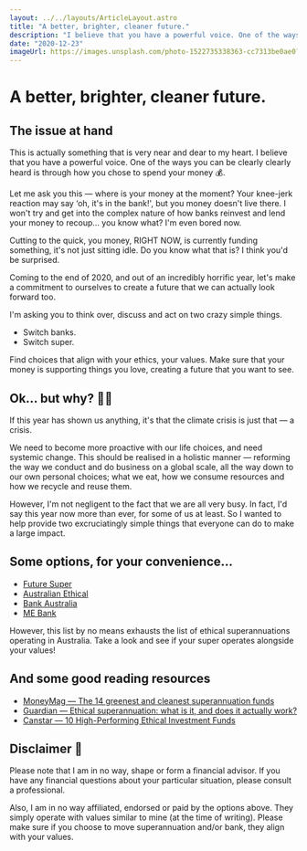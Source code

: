```yaml
---
layout: ../../layouts/ArticleLayout.astro
title: "A better, brighter, cleaner future."
description: "I believe that you have a powerful voice. One of the ways you can be clearly clearly heard is through how you chose to spend your money."
date: "2020-12-23"
imageUrl: https://images.unsplash.com/photo-1522735338363-cc7313be0ae0?ixid=MnwxMjA3fDB8MHxzZWFyY2h8NXx8d2luZCUyMGVuZXJneXxlbnwwfHwwfHw%3D&ixlib=rb-1.2.1&auto=format&fit=crop&w=1720
---
```


# A better, brighter, cleaner future.

## The issue at hand

This is actually something that is very near and dear to my heart. I believe that you have a powerful voice. One of the ways you can be clearly clearly heard is through how you chose to spend your money 💰.

Let me ask you this — where is your money at the moment? Your knee-jerk reaction may say ‘oh, it's in the bank!', but you money doesn't live there. I won't try and get into the complex nature of how banks reinvest and lend your money to recoup… you know what? I'm even bored now.

Cutting to the quick, you money, RIGHT NOW, is currently funding something, it's not just sitting idle. Do you know what that is? I think you'd be surprised.

Coming to the end of 2020, and out of an incredibly horrific year, let's make a commitment to ourselves to create a future that we can actually look forward too.

I'm asking you to think over, discuss and act on two crazy simple things.

- Switch banks.
- Switch super.

Find choices that align with your ethics, your values. Make sure that your money is supporting things you love, creating a future that you want to see.

## Ok… but why? 🤷‍♂️

If this year has shown us anything, it's that the climate crisis is just that — a crisis.

We need to become more proactive with our life choices, and need systemic change. This should be realised in a holistic manner — reforming the way we conduct and do business on a global scale, all the way down to our own personal choices; what we eat, how we consume resources and how we recycle and reuse them.

However, I'm not negligent to the fact that we are all very busy. In fact, I'd say this year now more than ever, for some of us at least. So I wanted to help provide two excruciatingly simple things that everyone can do to make a large impact.

## Some options, for your convenience…

- [Future Super](https://www.futuresuper.com.au/)
- [Australian Ethical](https://www.australianethical.com.au/)
- [Bank Australia](https://www.bankaust.com.au/)
- [ME Bank](https://www.mebank.com.au/)

However, this list by no means exhausts the list of ethical superannuations operating in Australia. Take a look and see if your super operates alongside your values!

## And some good reading resources

- [MoneyMag — The 14 greenest and cleanest superannuation funds](https://www.moneymag.com.au/14-greenest-super-funds)
- [Guardian — Ethical superannuation: what is it, and does it actually work?](https://www.theguardian.com/australia-news/2019/oct/27/ethical-superannuation-what-is-it-and-does-it-actually-work#:~:text=Four%20funds%20in%20Australia%20currently,Australian%20Super%2C%20the%20country's%20largest.)
- [Canstar — 10 High-Performing Ethical Investment Funds](https://www.canstar.com.au/investor-hub/10-top-ethical-investment-funds/)

## Disclaimer 🚨

Please note that I am in no way, shape or form a financial advisor. If you have any financial questions about your particular situation, please consult a professional.

Also, I am in no way affiliated, endorsed or paid by the options above. They simply operate with values similar to mine (at the time of writing). Please make sure if you choose to move superannuation and/or bank, they align with your values.
